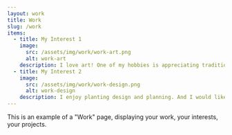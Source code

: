 ```yaml
---
layout: work
title: Work
slug: /work
items:
  - title: My Interest 1
    image:
      src: /assets/img/work/work-art.png
      alt: work-art
    description: I love art! One of my hobbies is appreciating traditional art works and collecting beautiful pictures no matter paintings or photos. I do some painting too, and I dabble in making animation recently. I always put my works on Bilibili (https://space.bilibili.com/659367/video).
  - title: My Interest 2
    image:
      src: /assets/img/work/work-design.png
      alt: work-design
    description: I enjoy planting design and planning. And I would like to make my design and planning more scientific.
---
```


This is an example of a "Work" page, displaying your work, your interests, your projects.
<br />
<br />
